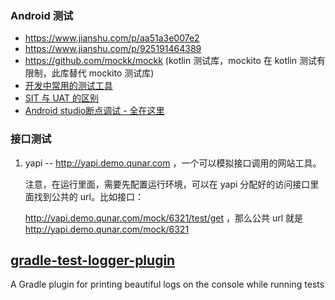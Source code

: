 ### Android 测试

- https://www.jianshu.com/p/aa51a3e007e2
- https://www.jianshu.com/p/925191464389
- https://github.com/mockk/mockk (kotlin 测试库，mockito 在 kotlin 测试有限制，此库替代 mockito 测试库)
- [开发中常用的测试工具](https://github.com/hgncxzy/AndroidNote/blob/master/开发中常用的测试工具.md)
- [SIT 与 UAT 的区别](https://blog.csdn.net/u012161134/article/details/53174349/)
- [Android studio断点调试 - 全在这里](https://www.jianshu.com/p/e31e38dc4eb5)

### 接口测试

1. yapi -- http://yapi.demo.qunar.com ，一个可以模拟接口调用的网站工具。

   注意，在运行里面，需要先配置运行环境，可以在 yapi 分配好的访问接口里面找到公共的 url。比如接口：

   http://yapi.demo.qunar.com/mock/6321/test/get ，那么公共 url 就是 http://yapi.demo.qunar.com/mock/6321

## [gradle-test-logger-plugin](https://github.com/radarsh/gradle-test-logger-plugin)

A Gradle plugin for printing beautiful logs on the console while running tests